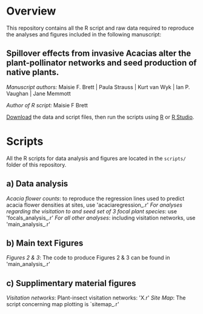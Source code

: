 # Overview

This repository contains all the R script and raw data required to reproduce the analyses and figures included in the following manuscript:

## Spillover effects from invasive Acacias alter the plant-pollinator networks and seed production of native plants. 

*Manuscript authors:* Maisie F. Brett | Paula Strauss | Kurt van Wyk |  Ian P. Vaughan | Jane Memmott

*Author of R script:* Maisie F Brett

[Download][1] the data and script files, then run the scripts using [R][2] or [R Studio][3].

[1]: https://github.com/mfbrett/acacia_spillover/master.zip
[2]: https://www.r-project.org/
[3]: https://www.rstudio.com/products/rstudio/download/

# Scripts

All the R scripts for data analysis and figures are located in the `scripts/` folder of this repository.

## a) Data analysis

*Acacia flower counts*: to reproduce the regression lines used to predict acacia flower densities at sites, use 'acaciaregression_.r'
*For analyses regarding the visitation to and seed set of 3 focal plant species*: use 'focals_analysis_.r'
*For all other analyses*: including visitation networks, use 'main_analysis_.r'

## b) Main text Figures

*Figures 2 & 3*: The code to produce Figures 2 & 3 can be found in 'main_analysis_.r'

## c) Supplimentary material figures

*Visitation networks*: Plant-insect visitation networks: 'X.r'
*Site Map*: The script concerning map plotting is `sitemap_.r'

